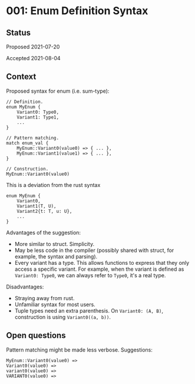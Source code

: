 # 001: Enum Definition Syntax

## Status

Proposed 2021-07-20

Accepted 2021-08-04

## Context

Proposed syntax for enum (i.e. sum-type):
```
// Definition.
enum MyEnum {
    Variant0: Type0,
    Variant1: Type1,
    ...
}

// Pattern matching.
match enum_val {
    MyEnum::Variant0(value0) => { ... },
    MyEnum::Variant1(value1) => { ... },
}

// Construction.
MyEnum::Variant0(value0)
```

This is a deviation from the rust syntax
```
enum MyEnum {
    Variant0,
    Variant1(T, U),
    Variant2{t: T, u: U},
    ...
}
```

Advantages of the suggestion:
* More similar to struct. Simplicity.
* May be less code in the compiler (possibly shared with struct, for example, the syntax and
  parsing).
* Every variant has a type. This allows functions to express that they only access a
  specific variant. For example, when the variant is defined as `Variant0: Type0`, we can always
  refer to `Type0`, it's a real type.

Disadvantages:
* Straying away from rust.
* Unfamiliar syntax for most users.
* Tuple types need an extra parenthesis. On `Variant0: (A, B)`, construction is using
  `Variant0((a, b))`.

## Open questions

Pattern matching might be made less verbose. Suggestions:
```
MyEnum::Variant0(value0) =>
Variant0(value0) =>
variant0(value0) =>
VARIANT0(value0) =>
```
